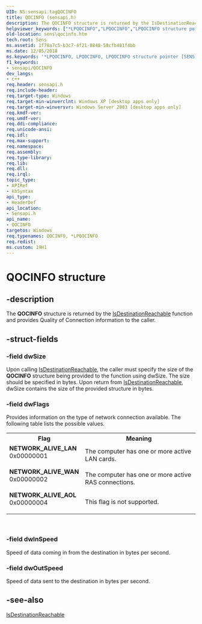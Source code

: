 ```yaml
---
UID: NS:sensapi.tagQOCINFO
title: QOCINFO (sensapi.h)
description: The QOCINFO structure is returned by the IsDestinationReachable function and provides Quality of Connection information to the caller.helpviewer_keywords: ["*LPQOCINFO","LPQOCINFO","LPQOCINFO structure pointer [SENS]","NETWORK_ALIVE_AOL","NETWORK_ALIVE_LAN","NETWORK_ALIVE_WAN","QOCINFO","QOCINFO structure [SENS]","_zaw_qocinfo","sens.qocinfo","sensapi/LPQOCINFO","sensapi/QOCINFO","syncmgr.qocinfo"]
old-location: sens\qocinfo.htm
tech.root: Sens
ms.assetid: 1f78a7c5-b3c7-4f21-8848-58cfb481f4bb
ms.date: 12/05/2018
ms.keywords: '*LPQOCINFO, LPQOCINFO, LPQOCINFO structure pointer [SENS], NETWORK_ALIVE_AOL, NETWORK_ALIVE_LAN, NETWORK_ALIVE_WAN, QOCINFO, QOCINFO structure [SENS], _zaw_qocinfo, sens.qocinfo, sensapi/LPQOCINFO, sensapi/QOCINFO, syncmgr.qocinfo'
f1_keywords:
- sensapi/QOCINFO
dev_langs:
- c++
req.header: sensapi.h
req.include-header: 
req.target-type: Windows
req.target-min-winverclnt: Windows XP [desktop apps only]
req.target-min-winversvr: Windows Server 2003 [desktop apps only]
req.kmdf-ver: 
req.umdf-ver: 
req.ddi-compliance: 
req.unicode-ansi: 
req.idl: 
req.max-support: 
req.namespace: 
req.assembly: 
req.type-library: 
req.lib: 
req.dll: 
req.irql: 
topic_type:
- APIRef
- kbSyntax
api_type:
- HeaderDef
api_location:
- Sensapi.h
api_name:
- QOCINFO
targetos: Windows
req.typenames: QOCINFO, *LPQOCINFO
req.redist: 
ms.custom: 19H1
---
```


# QOCINFO structure


## -description


The 
<b>QOCINFO</b> structure is returned by the 
<a href="https://docs.microsoft.com/windows/desktop/api/sensapi/nf-sensapi-isdestinationreachablea">IsDestinationReachable</a> function and provides Quality of Connection information to the caller.


## -struct-fields




### -field dwSize

Upon calling 
<a href="https://docs.microsoft.com/windows/desktop/api/sensapi/nf-sensapi-isdestinationreachablea">IsDestinationReachable</a>, the caller must specify the size of the <b>QOCINFO</b> structure being provided to the function using dwSize. The size should be specified in bytes. Upon return from <a href="https://docs.microsoft.com/windows/desktop/api/sensapi/nf-sensapi-isdestinationreachablea">IsDestinationReachable</a>, dwSize contains the size of the provided structure in bytes.


### -field dwFlags

Provides information on the type of network connection available. The following table lists the possible values.

<table>
<tr>
<th>Flag</th>
<th>Meaning</th>
</tr>
<tr>
<td width="40%"><a id="NETWORK_ALIVE_LAN"></a><a id="network_alive_lan"></a><dl>
<dt><b>NETWORK_ALIVE_LAN</b></dt>
<dt>0x00000001</dt>
</dl>
</td>
<td width="60%">
The computer has one or more active LAN cards.

</td>
</tr>
<tr>
<td width="40%"><a id="NETWORK_ALIVE_WAN"></a><a id="network_alive_wan"></a><dl>
<dt><b>NETWORK_ALIVE_WAN</b></dt>
<dt>0x00000002</dt>
</dl>
</td>
<td width="60%">
The computer has one or more active RAS connections.

</td>
</tr>
<tr>
<td width="40%"><a id="NETWORK_ALIVE_AOL"></a><a id="network_alive_aol"></a><dl>
<dt><b>NETWORK_ALIVE_AOL</b></dt>
<dt>0x00000004</dt>
</dl>
</td>
<td width="60%">
This flag is not supported.

</td>
</tr>
</table>
 


### -field dwInSpeed

Speed of data coming in from the destination in bytes per second.


### -field dwOutSpeed

Speed of data sent to the destination in bytes per second.


## -see-also




<a href="https://docs.microsoft.com/windows/desktop/api/sensapi/nf-sensapi-isdestinationreachablea">IsDestinationReachable</a>
 

 

